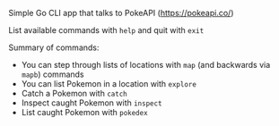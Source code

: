 Simple Go CLI app that talks to PokeAPI (https://pokeapi.co/)

List available commands with `help` and quit with `exit`

Summary of commands:
* You can step through lists of locations with `map` (and backwards via `mapb`) commands
* You can list Pokemon in a location with `explore`
* Catch a Pokemon with `catch`
* Inspect caught Pokemon with `inspect`
* List caught Pokemon with `pokedex`
